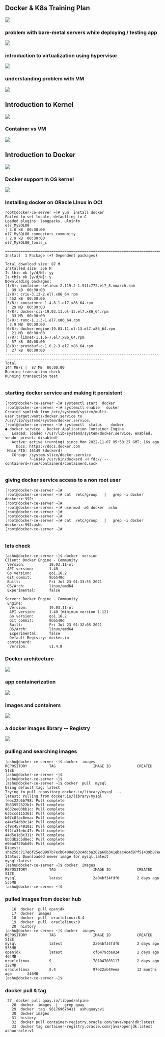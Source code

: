 ## Docker & K8s Training Plan 

<img src="plan.png">

### problem with bare-metal servers while deploying / testing app

<img src="dd.png">

### introduction to virtualization using hypervisor 

<img src="vm.png">

### understanding problem with VM 

<img src="vm1.png">

## Introduction to Kernel 

<img src="container.png">

### Container vs VM 

<img src="cre.png">

## Introduction to Docker 

<img src="introd.png">

### Docker support in OS kernel 

<img src="kerneld.png">

### Installing docker on ORacle LInux in OCI 

```
root@docker-ce-server ~]# yum  install docker 
Failed to set locale, defaulting to C
Loaded plugins: langpacks, ulninfo
ol7_MySQL80                                                                                 | 3.0 kB  00:00:00     
ol7_MySQL80_connectors_community                                                            | 2.9 kB  00:00:00     
ol7_MySQL80_tools_c

================================================================================================================
Install  1 Package (+7 Dependent packages)

Total download size: 87 M
Installed size: 356 M
Is this ok [y/d/N]: yy
Is this ok [y/d/N]: y
Downloading packages:
(1/8): container-selinux-2.119.2-1.911c772.el7_8.noarch.rpm                                 |  39 kB  00:00:00     
(2/8): criu-3.12-2.el7.x86_64.rpm                                                           | 452 kB  00:00:00     
(3/8): containerd-1.4.8-1.el7.x86_64.rpm                                                    |  29 MB  00:00:00     
(4/8): docker-cli-19.03.11.ol-13.el7.x86_64.rpm                                             |  33 MB  00:00:00     
(5/8): runc-1.1.3-1.el7.x86_64.rpm                                                          | 2.9 MB  00:00:00     
(6/8): docker-engine-19.03.11.ol-13.el7.x86_64.rpm                                          |  21 MB  00:00:00     
(7/8): libnet-1.1.6-7.el7.x86_64.rpm                                                        |  57 kB  00:00:00     
(8/8): protobuf-c-1.0.2-3.el7.x86_64.rpm                                                    |  27 kB  00:00:00     
-------------------------------------------------------------------------------------------------------------------
Total                                                                              144 MB/s |  87 MB  00:00:00     
Running transaction check
Running transaction test


```


### starting docker service and making it persistent 

```
[root@docker-ce-server ~]# systemctl start  docker 
[root@docker-ce-server ~]# systemctl enable   docker 
Created symlink from /etc/systemd/system/multi-user.target.wants/docker.service to /usr/lib/systemd/system/docker.service.
[root@docker-ce-server ~]# systemctl  status    docker 
● docker.service - Docker Application Container Engine
   Loaded: loaded (/usr/lib/systemd/system/docker.service; enabled; vendor preset: disabled)
   Active: active (running) since Mon 2022-11-07 05:50:27 GMT; 16s ago
     Docs: https://docs.docker.com
 Main PID: 16149 (dockerd)
   CGroup: /system.slice/docker.service
           └─16149 /usr/bin/dockerd -H fd:// --containerd=/run/containerd/containerd.sock


```

### giving docker service access to a non root user 

```
[root@docker-ce-server ~]# 
[root@docker-ce-server ~]# cat  /etc/group   |   grep -i docker 
docker:x:992:
[root@docker-ce-server ~]# 
[root@docker-ce-server ~]# usermod -aG docker  ashu
[root@docker-ce-server ~]# 
[root@docker-ce-server ~]# 
[root@docker-ce-server ~]# cat  /etc/group   |   grep -i docker 
docker:x:992:ashu
[root@docker-ce-server ~]# 


```

### lets check 

```
[ashu@docker-ce-server ~]$ docker  version 
Client: Docker Engine - Community
 Version:           19.03.11-ol
 API version:       1.40
 Go version:        go1.16.2
 Git commit:        9bb540d
 Built:             Fri Jul 23 01:33:55 2021
 OS/Arch:           linux/amd64
 Experimental:      false

Server: Docker Engine - Community
 Engine:
  Version:          19.03.11-ol
  API version:      1.40 (minimum version 1.12)
  Go version:       go1.16.2
  Git commit:       9bb540d
  Built:            Fri Jul 23 01:32:08 2021
  OS/Arch:          linux/amd64
  Experimental:     false
  Default Registry: docker.io
 containerd:
  Version:          v1.4.8

```

### Docker architecture 

<img src="darch.png">

### app containerization 

<img src="app2cont.png">

### images and containers 

<img src="img.png">

### a docker images library -- Registry 

<img src="reg.png">

### pulling and searching images 

```
[ashu@docker-ce-server ~]$ docker  images
REPOSITORY          TAG                 IMAGE ID            CREATED             SIZE
[ashu@docker-ce-server ~]$ 
[ashu@docker-ce-server ~]$ 
[ashu@docker-ce-server ~]$ docker  pull  mysql
Using default tag: latest
Trying to pull repository docker.io/library/mysql ... 
latest: Pulling from docker.io/library/mysql
feec22b5b798: Pull complete 
3b33952322b1: Pull complete 
8632ee03bb1c: Pull complete 
636ccd115361: Pull complete 
b07c8fac8eea: Pull complete 
e44c54db9c14: Pull complete 
cf9c45749101: Pull complete 
9f2fa3febc47: Pull complete 
44d5e1d3c311: Pull complete 
bb3db2c5d8ec: Pull complete 
e0ead729abd9: Pull complete 
Digest: sha256:717e6f25ed8997b7ecb0408e063c4dcba202a68b341ebac4c4d97f51439b87ee
Status: Downloaded newer image for mysql:latest
mysql:latest
[ashu@docker-ce-server ~]$ docker  images
REPOSITORY          TAG                 IMAGE ID            CREATED             SIZE
mysql               latest              2a04bf34fdf0        2 days ago          535MB
[ashu@docker-ce-server ~]$ 

```

### pulled images from docker hub 

```
   16  docker  pull openjdk 
   17  docker  images
   18  docker  pull  oraclelinux:8.4 
   19  docker  pull  oraclelinux:9
   20  history 
[ashu@docker-ce-server ~]$ docker  images
REPOSITORY          TAG                 IMAGE ID            CREATED             SIZE
mysql               latest              2a04bf34fdf0        2 days ago          535MB
openjdk             latest              cf6479cba824        2 days ago          464MB
oraclelinux         9                   781047083117        2 days ago          222MB
oraclelinux         8.4                 97e22ab49eea        12 months ago       246MB
[ashu@docker-ce-server ~]$ 

```

### docker pull & tag 

```
 27  docker pull quay.io/libpod/alpine
   28  docker  images  |   grep quay
   29  docker  tag  961769676411  ashuquay:v1 
   30  docker images
   31  history 
   32  docker pull container-registry.oracle.com/java/openjdk:latest
   33  docker tag container-registry.oracle.com/java/openjdk:latest   ashuoracle:v1 
```




